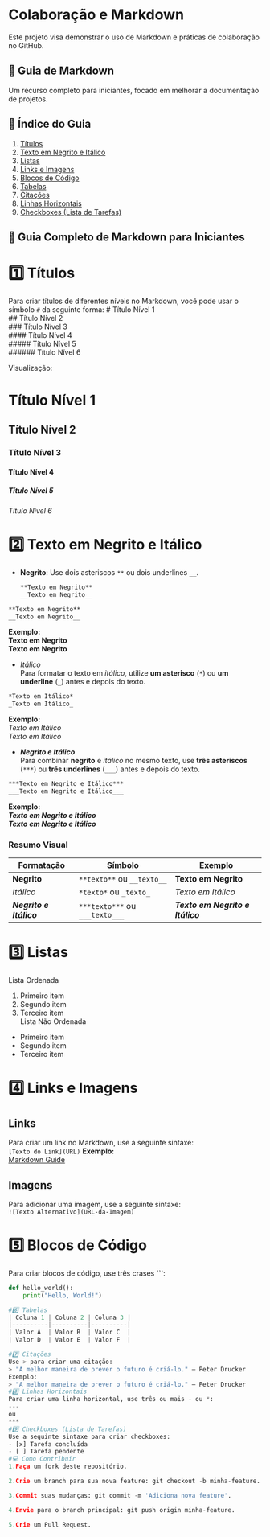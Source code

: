 # Colaboração e Markdown
Este projeto visa demonstrar o uso de Markdown e práticas de colaboração no GitHub.
## 📝 Guia de Markdown
Um recurso completo para iniciantes, focado em melhorar a documentação de projetos.
## 📖 Índice do Guia

1. [Títulos](#títulos)  
2. [Texto em Negrito e Itálico](#texto-em-negrito-e-itálico)  
3. [Listas](#listas)  
4. [Links e Imagens](#links-e-imagens)  
5. [Blocos de Código](#blocos-de-código)  
6. [Tabelas](#tabelas)  
7. [Citações](#citações)  
8. [Linhas Horizontais](#linhas-horizontais)  
9. [Checkboxes (Lista de Tarefas)](#checkboxes-lista-de-tarefas)  

## 📌 Guia Completo de Markdown para Iniciantes
# 1️⃣ Títulos
Para criar títulos de diferentes níveis no Markdown, você pode usar o símbolo `#` da seguinte forma:
\# Título Nível 1  
\## Título Nível 2  
\### Título Nível 3  
\#### Título Nível 4  
\##### Título Nível 5  
\###### Título Nível 6

Visualização:
# Título Nível 1

## Título Nível 2

### Título Nível 3

#### Título Nível 4

##### Título Nível 5

###### Título Nível 6
# 2️⃣ Texto em Negrito e Itálico
- **Negrito**: Use dois asteriscos `**` ou dois underlines `__`.
  ```markdown
  **Texto em Negrito**
  __Texto em Negrito__
```markdown  
**Texto em Negrito**  
__Texto em Negrito__  
```  
**Exemplo:**  
**Texto em Negrito**  
__Texto em Negrito__  
- *Itálico*  
Para formatar o texto em *itálico*, utilize **um asterisco** (`*`) ou **um underline** (`_`) antes e depois do texto.  
```markdown  
*Texto em Itálico*  
_Texto em Itálico_  
```  
**Exemplo:**  
*Texto em Itálico*  
_Texto em Itálico_  
- ***Negrito e Itálico***  
Para combinar **negrito** e *itálico* no mesmo texto, use **três asteriscos** (`***`) ou **três underlines** (`___`) antes e depois do texto.  
```markdown  
***Texto em Negrito e Itálico***  
___Texto em Negrito e Itálico___  
```  
**Exemplo:**  
***Texto em Negrito e Itálico***  
___Texto em Negrito e Itálico___  
### Resumo Visual  
| Formatação           | Símbolo                   | Exemplo                     |
|----------------------|---------------------------|-----------------------------|
| **Negrito**          | `**texto**` ou `__texto__`| **Texto em Negrito**        |
| *Itálico*            | `*texto*` ou `_texto_`    | *Texto em Itálico*          |
| ***Negrito e Itálico*** | `***texto***` ou `___texto___` | ***Texto em Negrito e Itálico*** |
# 3️⃣ Listas
Lista Ordenada
1. Primeiro item  
2. Segundo item  
3. Terceiro item  
Lista Não Ordenada
- Primeiro item  
- Segundo item  
- Terceiro item  
# 4️⃣ Links e Imagens
## Links  
Para criar um link no Markdown, use a seguinte sintaxe:  
`[Texto do Link](URL)`
**Exemplo:**  
[Markdown Guide](https://www.markdownguide.org/)
## Imagens  
Para adicionar uma imagem, use a seguinte sintaxe:  
`![Texto Alternativo](URL-da-Imagem)`
# 5️⃣ Blocos de Código
Para criar blocos de código, use três crases \```:
```python
def hello_world():
    print("Hello, World!")

#6️⃣ Tabelas
| Coluna 1 | Coluna 2 | Coluna 3 |
|----------|----------|----------|
| Valor A  | Valor B  | Valor C  |
| Valor D  | Valor E  | Valor F  |

#7️⃣ Citações
Use > para criar uma citação:
> "A melhor maneira de prever o futuro é criá-lo." – Peter Drucker
Exemplo:
> "A melhor maneira de prever o futuro é criá-lo." – Peter Drucker
#8️⃣ Linhas Horizontais
Para criar uma linha horizontal, use três ou mais - ou *:
---
ou
***
#9️⃣ Checkboxes (Lista de Tarefas)
Use a seguinte sintaxe para criar checkboxes:
- [x] Tarefa concluída
- [ ] Tarefa pendente
#💻 Como Contribuir
1.Faça um fork deste repositório.

2.Crie um branch para sua nova feature: git checkout -b minha-feature.

3.Commit suas mudanças: git commit -m 'Adiciona nova feature'.

4.Envie para o branch principal: git push origin minha-feature.

5.Crie um Pull Request.





